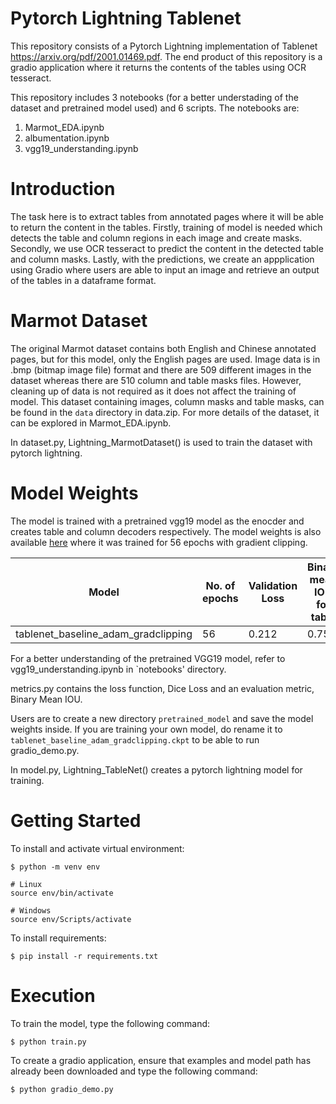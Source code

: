 # Pytorch Lightning Tablenet

This repository consists of a Pytorch Lightning implementation of Tablenet https://arxiv.org/pdf/2001.01469.pdf. The end product of this repository is a gradio application where it returns the contents of the tables using OCR tesseract. 

This repository includes 3 notebooks (for a better understading of the dataset and pretrained model used) and 6 scripts. 
The notebooks are: 
1. Marmot_EDA.ipynb
2. albumentation.ipynb
3. vgg19_understanding.ipynb

# Introduction 

The task here is to extract tables from annotated pages where it will be able to return the content in the tables. Firstly, training of model is needed which detects the table and column regions in each image and create masks. Secondly, we use OCR tesseract to predict the content in the detected table and column masks. Lastly, with the predictions, we create an appplication using Gradio where users are able to input an image and retrieve an output of the tables in a dataframe format. 

# Marmot Dataset 

The original Marmot dataset contains both English and Chinese annotated pages, but for this model, only the English pages are used. Image data is in .bmp (bitmap image file) format and there are 509 different images in the dataset whereas there are 510 column and table masks files. However, cleaning up of data is not required as it does not affect the training of model. This dataset containing images, column masks and table masks, can be found in the `data` directory in data.zip. For more details of the dataset, it can be explored in Marmot_EDA.ipynb. 

In dataset.py, Lightning_MarmotDataset() is used to train the dataset with pytorch lightning. 

# Model Weights 

The model is trained with a pretrained vgg19 model as the enocder and creates table and column decoders respectively. The model weights is also available [here]('https://drive.google.com/file/d/1aJfBOwOk6F2wRS0wRevZFGB9cZkDv_Sy/view?usp=sharing') where it was trained for 56 epochs with gradient clipping. 

| Model | No. of epochs | Validation Loss | Binary mean IOU for table | Binary mean IOU for column |
|-------|---------------|-----------------|---------------------------|----------------------------|
|tablenet_baseline_adam_gradclipping| 56 | 0.212 | 0.753 | 0.689 | 

For a better understanding of the pretrained VGG19 model, refer to vgg19_understanding.ipynb in `notebooks' directory. 

metrics.py contains the loss function, Dice Loss and an evaluation metric, Binary Mean IOU. 

Users are to create a new directory `pretrained_model` and save the model weights inside. If you are training your own model, do rename it to `tablenet_baseline_adam_gradclipping.ckpt` to be able to run gradio_demo.py. 

In model.py, Lightning_TableNet() creates a pytorch lightning model for training. 

# Getting Started 

To install and activate virtual environment:
```
$ python -m venv env

# Linux
source env/bin/activate

# Windows
source env/Scripts/activate
```

To install requirements:
```
$ pip install -r requirements.txt
```

# Execution 

To train the model, type the following command: 
```
$ python train.py
```

To create a gradio application, ensure that examples and model path has already been downloaded and type the following command: 
```
$ python gradio_demo.py
```


